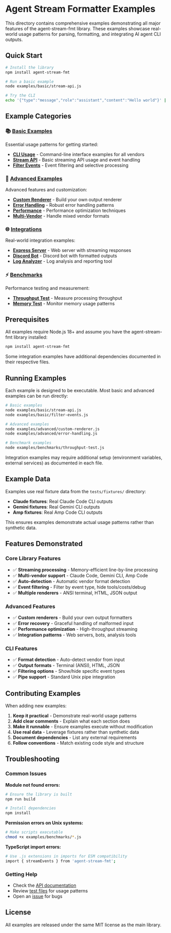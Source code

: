 # Agent Stream Formatter Examples

This directory contains comprehensive examples demonstrating all major features of the
agent-stream-fmt library. These examples showcase real-world usage patterns for parsing, formatting,
and integrating AI agent CLI outputs.

## Quick Start

```bash
# Install the library
npm install agent-stream-fmt

# Run a basic example
node examples/basic/stream-api.js

# Try the CLI
echo '{"type":"message","role":"assistant","content":"Hello world"}' | npx agent-stream-fmt
```

## Example Categories

### 📚 [Basic Examples](./basic/)

Essential usage patterns for getting started:

- **[CLI Usage](./basic/cli-usage.md)** - Command-line interface examples for all vendors
- **[Stream API](./basic/stream-api.js)** - Basic streaming API usage and event handling
- **[Filter Events](./basic/filter-events.js)** - Event filtering and selective processing

### 🔧 [Advanced Examples](./advanced/)

Advanced features and customization:

- **[Custom Renderer](./advanced/custom-renderer.js)** - Build your own output renderer
- **[Error Handling](./advanced/error-handling.js)** - Robust error handling patterns
- **[Performance](./advanced/performance.js)** - Performance optimization techniques
- **[Multi-Vendor](./advanced/multi-vendor.js)** - Handle mixed vendor formats

### 🌐 [Integrations](./integrations/)

Real-world integration examples:

- **[Express Server](./integrations/express-server.js)** - Web server with streaming responses
- **[Discord Bot](./integrations/discord-bot.js)** - Discord bot with formatted outputs
- **[Log Analyzer](./integrations/log-analyzer.js)** - Log analysis and reporting tool

### ⚡ [Benchmarks](./benchmarks/)

Performance testing and measurement:

- **[Throughput Test](./benchmarks/throughput-test.js)** - Measure processing throughput
- **[Memory Test](./benchmarks/memory-test.js)** - Monitor memory usage patterns

## Prerequisites

All examples require Node.js 18+ and assume you have the agent-stream-fmt library installed:

```bash
npm install agent-stream-fmt
```

Some integration examples have additional dependencies documented in their respective files.

## Running Examples

Each example is designed to be executable. Most basic and advanced examples can be run directly:

```bash
# Basic examples
node examples/basic/stream-api.js
node examples/basic/filter-events.js

# Advanced examples
node examples/advanced/custom-renderer.js
node examples/advanced/error-handling.js

# Benchmark examples
node examples/benchmarks/throughput-test.js
```

Integration examples may require additional setup (environment variables, external services) as
documented in each file.

## Example Data

Examples use real fixture data from the `tests/fixtures/` directory:

- **Claude fixtures**: Real Claude Code CLI outputs
- **Gemini fixtures**: Real Gemini CLI outputs
- **Amp fixtures**: Real Amp Code CLI outputs

This ensures examples demonstrate actual usage patterns rather than synthetic data.

## Features Demonstrated

### Core Library Features

- ✅ **Streaming processing** - Memory-efficient line-by-line processing
- ✅ **Multi-vendor support** - Claude Code, Gemini CLI, Amp Code
- ✅ **Auto-detection** - Automatic vendor format detection
- ✅ **Event filtering** - Filter by event type, hide tools/costs/debug
- ✅ **Multiple renderers** - ANSI terminal, HTML, JSON output

### Advanced Features

- ✅ **Custom renderers** - Build your own output formatters
- ✅ **Error recovery** - Graceful handling of malformed input
- ✅ **Performance optimization** - High-throughput streaming
- ✅ **Integration patterns** - Web servers, bots, analysis tools

### CLI Features

- ✅ **Format detection** - Auto-detect vendor from input
- ✅ **Output formats** - Terminal (ANSI), HTML, JSON
- ✅ **Filtering options** - Show/hide specific event types
- ✅ **Pipe support** - Standard Unix pipe integration

## Contributing Examples

When adding new examples:

1. **Keep it practical** - Demonstrate real-world usage patterns
2. **Add clear comments** - Explain what each section does
3. **Make it runnable** - Ensure examples execute without modification
4. **Use real data** - Leverage fixtures rather than synthetic data
5. **Document dependencies** - List any external requirements
6. **Follow conventions** - Match existing code style and structure

## Troubleshooting

### Common Issues

**Module not found errors:**

```bash
# Ensure the library is built
npm run build

# Install dependencies
npm install
```

**Permission errors on Unix systems:**

```bash
# Make scripts executable
chmod +x examples/benchmarks/*.js
```

**TypeScript import errors:**

```bash
# Use .js extensions in imports for ESM compatibility
import { streamEvents } from 'agent-stream-fmt';
```

### Getting Help

- Check the [API documentation](../docs/api/)
- Review [test files](../tests/) for usage patterns
- Open an [issue](https://github.com/yourusername/agent-stream-fmt/issues) for bugs

## License

All examples are released under the same MIT license as the main library.
